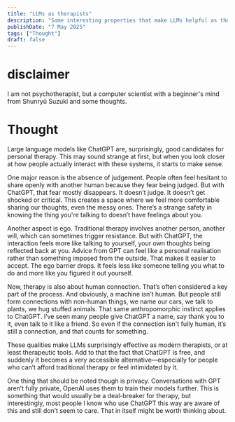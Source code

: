 ```yaml
---
title: "LLMs as therapists"
description: "Some interesting properties that make LLMs helpful as therapists"
publishDate: "7 May 2025"
tags: ["Thought"]
draft: false
---
```


# disclaimer
I am not psychotherapist, but a computer scientist with a beginner's mind from Shunryū Suzuki and some thoughts.

# Thought
Large language models like ChatGPT are, surprisingly, good candidates for personal therapy. This may sound strange at first, but when you look closer at how people actually interact with these systems, it starts to make sense.

One major reason is the absence of judgement. People often feel hesitant to share openly with another human because they fear being judged. But with ChatGPT, that fear mostly disappears. It doesn’t judge. It doesn’t get shocked or critical. This creates a space where we feel more comfortable sharing our thoughts, even the messy ones. There’s a strange safety in knowing the thing you're talking to doesn’t have feelings about you.

Another aspect is ego. Traditional therapy involves another person, another will, which can sometimes trigger resistance. But with ChatGPT, the interaction feels more like talking to yourself, your own thoughts being reflected back at you. Advice from GPT can feel like a personal realisation rather than something imposed from the outside. That makes it easier to accept. The ego barrier drops. It feels less like someone telling you what to do and more like you figured it out yourself.

Now, therapy is also about human connection. That’s often considered a key part of the process. And obviously, a machine isn’t human. But people still form connections with non-human things, we name our cars, we talk to plants, we hug stuffed animals. That same anthropomorphic instinct applies to ChatGPT. I’ve seen many people give ChatGPT a name, say thank you to it, even talk to it like a friend. So even if the connection isn't fully human, it’s still a connection, and that counts for something.

These qualities make LLMs surprisingly effective as modern therapists, or at least therapeutic tools. Add to that the fact that ChatGPT is free, and suddenly it becomes a very accessible alternative—especially for people who can’t afford traditional therapy or feel intimidated by it.

One thing that should be noted though is privacy. Conversations with GPT aren’t fully private, OpenAI uses them to train their models further. This is something that would usually be a deal-breaker for therapy, but interestingly, most people I know who use ChatGPT this way are aware of this and still don’t seem to care. That in itself might be worth thinking about.

<!-- Local Variables: -->
<!-- jinx-local-words: "ChatGPT" -->
<!-- End: -->
